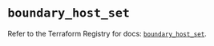 # `boundary_host_set`

Refer to the Terraform Registry for docs: [`boundary_host_set`](https://registry.terraform.io/providers/hashicorp/boundary/1.3.1/docs/resources/host_set).
